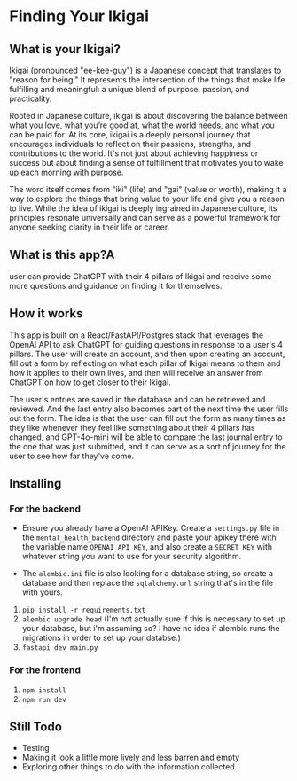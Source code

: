 # Finding Your Ikigai

## What is your Ikigai? 
Ikigai (pronounced "ee-kee-guy") is a Japanese concept that translates to "reason for being." It represents the intersection of the things that make life fulfilling and meaningful: a unique blend of purpose, passion, and practicality.

Rooted in Japanese culture, ikigai is about discovering the balance between what you love, what you’re good at, what the world needs, and what you can be paid for. At its core, ikigai is a deeply personal journey that encourages individuals to reflect on their passions, strengths, and contributions to the world. It's not just about achieving happiness or success but about finding a sense of fulfillment that motivates you to wake up each morning with purpose.

The word itself comes from "iki" (life) and "gai" (value or worth), making it a way to explore the things that bring value to your life and give you a reason to live. While the idea of ikigai is deeply ingrained in Japanese culture, its principles resonate universally and can serve as a powerful framework for anyone seeking clarity in their life or career.

## What is this app?A
user can provide ChatGPT with their 4 pillars of Ikigai and receive some more questions and guidance on finding it for themselves.

## How it works
This app is built on a React/FastAPI/Postgres stack that leverages the OpenAI API to ask ChatGPT for guiding questions in response to a user's 4 pillars. The user will create an account, and then upon creating an account, fill out a form by reflecting on what each pillar of Ikigai means to them and how it applies to their own lives, and then will receive an answer from ChatGPT on how to get closer to their Ikigai.

The user's entries are saved in the database and can be retrieved and reviewed. And the last entry also becomes part of the next time the user fills out the form. The idea is that the user can fill out the form as many times as they like whenever they feel like something about their 4 pillars has changed, and GPT-4o-mini will be able to compare the last journal entry to the one that was just submitted, and it can serve as a sort of journey for the user to see how far they've come.

## Installing
### For the backend
* Ensure you already have a OpenAI APIKey. Create a `settings.py` file in the `mental_health_backend` directory and paste your apikey there with the variable name `OPENAI_API_KEY`, and also create a `SECRET_KEY` with whatever string you want to use for your security algorithm.

* The `alembic.ini` file is also looking for a database string, so create a database and then replace the `sqlalchemy.url` string that's in the file with yours.

1. `pip install -r requirements.txt`
2. `alembic upgrade head` (I'm not actually sure if this is necessary to set up your database, but i'm assuming so? I have no idea if alembic runs the migrations in order to set up your databse.)
3. `fastapi dev main.py`

### For the frontend
1. `npm install`
2. `npm run dev`


## Still Todo
* Testing
* Making it look a little more lively and less barren and empty
* Exploring other things to do with the information collected.
